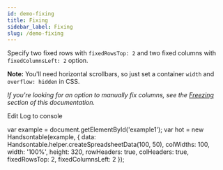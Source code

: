 ```yaml
---
id: demo-fixing
title: Fixing
sidebar_label: Fixing
slug: /demo-fixing
---
```


Specify two fixed rows with `fixedRowsTop: 2` and two fixed columns with `fixedColumnsLeft: 2` option.

**Note:** You'll need horizontal scrollbars, so just set a container `width` and `overflow: hidden` in CSS.

_If you're looking for an option to manually fix columns, see the [Freezing](https://handsontable.com/docs/8.2.0/demo-freezing) section of this documentation._

Edit Log to console

var example = document.getElementById('example1'); var hot = new Handsontable(example, { data: Handsontable.helper.createSpreadsheetData(100, 50), colWidths: 100, width: '100%', height: 320, rowHeaders: true, colHeaders: true, fixedRowsTop: 2, fixedColumnsLeft: 2 });

